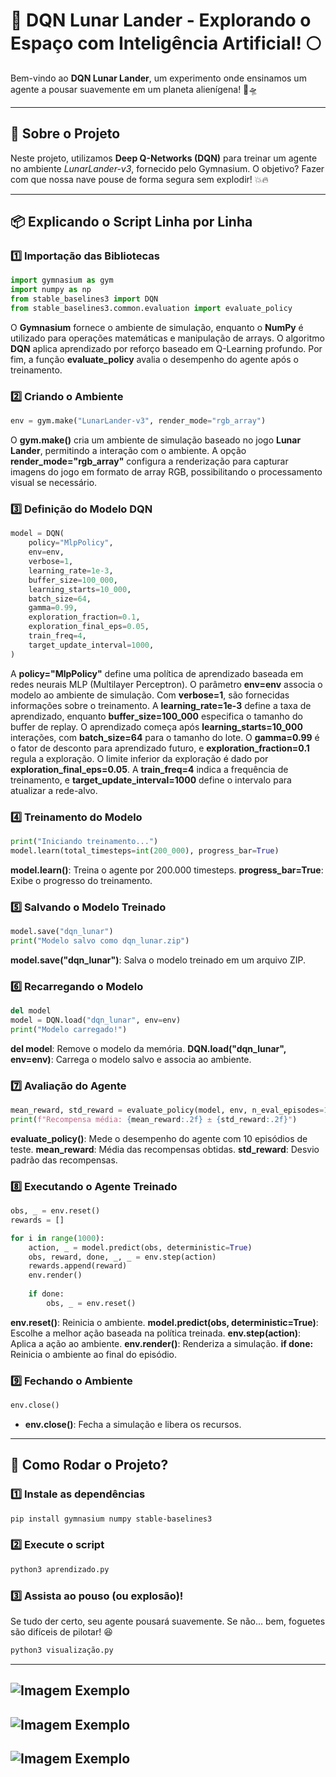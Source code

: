 # 🚀 DQN Lunar Lander - Explorando o Espaço com Inteligência Artificial! 🌕

Bem-vindo ao **DQN Lunar Lander**, um experimento onde ensinamos um agente a pousar suavemente em um planeta alienígena! 🌌🛸

---

## 🤖 Sobre o Projeto

Neste projeto, utilizamos **Deep Q-Networks (DQN)** para treinar um agente no ambiente *LunarLander-v3*, fornecido pelo Gymnasium. O objetivo? Fazer com que nossa nave pouse de forma segura sem explodir! 💥🔥

---

## 📦 Explicando o Script Linha por Linha

### 1️⃣ Importação das Bibliotecas
```python
import gymnasium as gym
import numpy as np
from stable_baselines3 import DQN
from stable_baselines3.common.evaluation import evaluate_policy
```
O **Gymnasium** fornece o ambiente de simulação, enquanto o **NumPy** é utilizado para operações matemáticas e manipulação de arrays. O algoritmo **DQN** aplica aprendizado por reforço baseado em Q-Learning profundo. Por fim, a função **evaluate_policy** avalia o desempenho do agente após o treinamento.

### 2️⃣ Criando o Ambiente
```python
env = gym.make("LunarLander-v3", render_mode="rgb_array")
```
O **gym.make()** cria um ambiente de simulação baseado no jogo **Lunar Lander**, permitindo a interação com o ambiente. A opção **render_mode="rgb_array"** configura a renderização para capturar imagens do jogo em formato de array RGB, possibilitando o processamento visual se necessário.

### 3️⃣ Definição do Modelo DQN
```python
model = DQN(
    policy="MlpPolicy",
    env=env,
    verbose=1,
    learning_rate=1e-3,
    buffer_size=100_000,
    learning_starts=10_000,
    batch_size=64,
    gamma=0.99,
    exploration_fraction=0.1,
    exploration_final_eps=0.05,
    train_freq=4,
    target_update_interval=1000,
)
```
A **policy="MlpPolicy"** define uma política de aprendizado baseada em redes neurais MLP (Multilayer Perceptron). O parâmetro **env=env** associa o modelo ao ambiente de simulação. Com **verbose=1**, são fornecidas informações sobre o treinamento. A **learning_rate=1e-3** define a taxa de aprendizado, enquanto **buffer_size=100_000** especifica o tamanho do buffer de replay. O aprendizado começa após **learning_starts=10_000** interações, com **batch_size=64** para o tamanho do lote. O **gamma=0.99** é o fator de desconto para aprendizado futuro, e **exploration_fraction=0.1** regula a exploração. O limite inferior da exploração é dado por **exploration_final_eps=0.05**. A **train_freq=4** indica a frequência de treinamento, e **target_update_interval=1000** define o intervalo para atualizar a rede-alvo.

### 4️⃣ Treinamento do Modelo
```python
print("Iniciando treinamento...")
model.learn(total_timesteps=int(200_000), progress_bar=True)
```
**model.learn()**: Treina o agente por 200.000 timesteps.
**progress_bar=True**: Exibe o progresso do treinamento.

### 5️⃣ Salvando o Modelo Treinado
```python
model.save("dqn_lunar")
print("Modelo salvo como dqn_lunar.zip")
```
**model.save("dqn_lunar")**: Salva o modelo treinado em um arquivo ZIP.

### 6️⃣ Recarregando o Modelo
```python
del model
model = DQN.load("dqn_lunar", env=env)
print("Modelo carregado!")
```
**del model**: Remove o modelo da memória.
**DQN.load("dqn_lunar", env=env)**: Carrega o modelo salvo e associa ao ambiente.

### 7️⃣ Avaliação do Agente
```python
mean_reward, std_reward = evaluate_policy(model, env, n_eval_episodes=10)
print(f"Recompensa média: {mean_reward:.2f} ± {std_reward:.2f}")
```
**evaluate_policy()**: Mede o desempenho do agente com 10 episódios de teste.
 **mean_reward**: Média das recompensas obtidas.
**std_reward**: Desvio padrão das recompensas.

### 8️⃣ Executando o Agente Treinado
```python
obs, _ = env.reset()
rewards = []

for i in range(1000):
    action, _ = model.predict(obs, deterministic=True)
    obs, reward, done, _, _ = env.step(action)
    rewards.append(reward)
    env.render()
    
    if done:
        obs, _ = env.reset()
```
**env.reset()**: Reinicia o ambiente.
**model.predict(obs, deterministic=True)**: Escolhe a melhor ação baseada na política treinada.
**env.step(action)**: Aplica a ação ao ambiente.
**env.render()**: Renderiza a simulação.
**if done:** Reinicia o ambiente ao final do episódio.

### 9️⃣ Fechando o Ambiente
```python
env.close()
```
- **env.close()**: Fecha a simulação e libera os recursos.

---

## 🚀 Como Rodar o Projeto?

### 1️⃣ Instale as dependências
```bash
pip install gymnasium numpy stable-baselines3
```

### 2️⃣ Execute o script
```bash
python3 aprendizado.py
```

### 3️⃣ Assista ao pouso (ou explosão)!
Se tudo der certo, seu agente pousará suavemente. Se não... bem, foguetes são difíceis de pilotar! 😆

```bash
python3 visualização.py
```

---
                                      

![Imagem Exemplo](etc/dqn_1.png)
-
![Imagem Exemplo](etc/dqn_2.png)
-
![Imagem Exemplo](etc/dqn_1.png)
-
